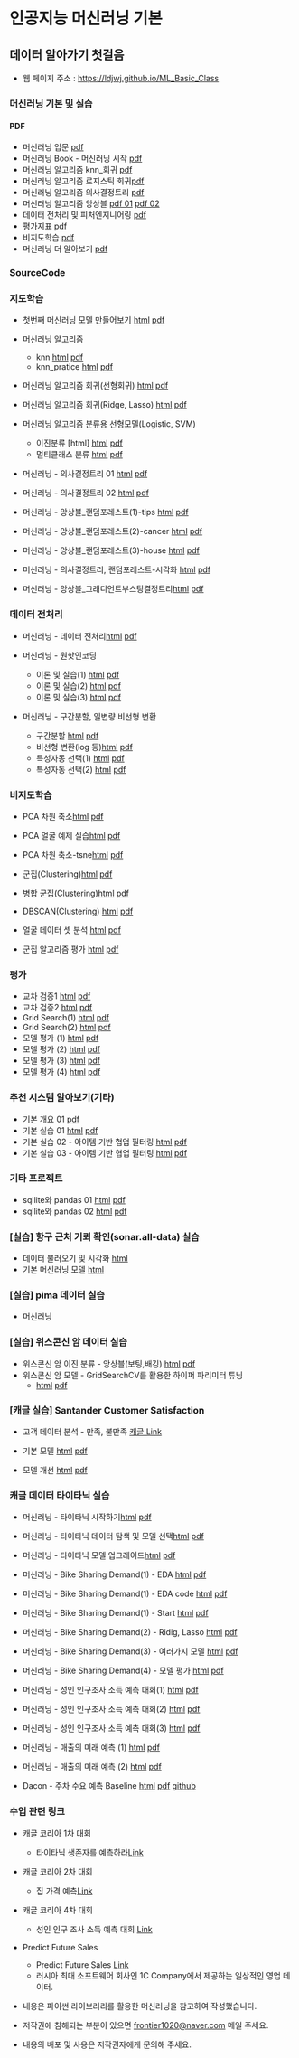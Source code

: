 # 인공지능 머신러닝 기본
 
##  데이터 알아가기 첫걸음
 * 웹 페이지 주소 : https://ldjwj.github.io/ML_Basic_Class

### 머신러닝 기본 및 실습
#### PDF
 * 머신러닝 입문 [pdf](https://ldjwj.github.io/ML_Basic_Class/part03_ml/part03_ch01_01_ml/ch01_01_ML입문_v12_202205.pdf) 
 * 머신러닝 Book - 머신러닝 시작 [pdf](https://ldjwj.github.io/ML_Basic_Class/part03_ml/part03_ch01_01_ml/ch01_02_ML기본_v12_202205.pdf)
 * 머신러닝 알고리즘 knn_회귀 [pdf](https://ldjwj.github.io/ML_Basic_Class/part03_ml/part03_ch02_01_knn_linear_ppt/ch02_knn_회귀_v115_202205.pdf)
 * 머신러닝 알고리즘 로지스틱 회귀[pdf](https://ldjwj.github.io/ML_Basic_Class/part03_ml/part03_ch02_01_knn_linear_ppt/ch02_logistic_v02_202205.pdf)
 * 머신러닝 알고리즘 의사결정트리 [pdf](https://ldjwj.github.io/ML_Basic_Class/part03_ml/part03_ch02_02_decisiontree/ch02_03_01_decisiontree_v11_2205.pdf)
 * 머신러닝 알고리즘 앙상블 [pdf 01](https://ldjwj.github.io/ML_Basic_Class/part03_ml/part03_ch02_03_ensemble/ch02_Ensemble_202012_v10.pdf)
 [pdf 02](https://ldjwj.github.io/ML_Basic_Class/part03_ml/part03_ch02_03_ensemble/ch02_Ensemble_202110_gbt_add_v10.pdf)
 * 데이터 전처리 및 피처엔지니어링 [pdf](https://ldjwj.github.io/ML_Basic_Class/part03_ml/part03_ch03_01_datapre/ch03_04_DataProcessing_202012_v11.pdf)
 * 평가지표 [pdf](https://ldjwj.github.io/ML_Basic_Class/part03_ml/part03_ch05_validation/ch05_평가지표_v04_202108.pdf)
 * 비지도학습 [pdf](https://ldjwj.github.io/ML_Basic_Class/part03_ml/part03_ch03_02_pca/ch03_pca_v01_202110.pdf)
 * 머신러닝 더 알아보기 [pdf](https://ldjwj.github.io/ML_Basic_Class/part03_ml/part03_ch06_upgrade/ch06_upgrade_v01_202108.pdf)
 

### SourceCode
### 지도학습
 * 첫번째 머신러닝 모델 만들어보기  [html](https://ldjwj.github.io/ML_Basic_Class/part03_ml/ch01_01_ML_start_v12_2205.html) [pdf](https://ldjwj.github.io/ML_Basic_Class/part03_ml/ch01_01_ML_start_v12_2205.pdf)
 * 머신러닝 알고리즘 
    * knn [html](https://ldjwj.github.io/ML_Basic_Class/part03_ml/ch02_01_01A_knn_code.html) [pdf](https://ldjwj.github.io/ML_Basic_Class/part03_ml/ch02_01_01A_knn_code.pdf) 
    * knn_pratice [html](https://ldjwj.github.io/ML_Basic_Class/part03_ml/ch02_01_01B_knn_code_pratice_2205.html) [pdf](https://ldjwj.github.io/ML_Basic_Class/part03_ml/ch02_01_01B_knn_code_pratice_2205.pdf)
 * 머신러닝 알고리즘 회귀(선형회귀) [html](https://ldjwj.github.io/ML_Basic_Class/part03_ml/ch02_01_02_linear_code_v10.html) [pdf](https://ldjwj.github.io/ML_Basic_Class/part03_ml/ch02_01_02_linear_code_v10.pdf)
 * 머신러닝 알고리즘 회귀(Ridge, Lasso) [html](https://ldjwj.github.io/ML_Basic_Class/part03_ml/ch02_01_03_ridge_lasso.html) [pdf](https://ldjwj.github.io/ML_Basic_Class/part03_ml/ch02_01_03_ridge_lasso.pdf)
 
 * 머신러닝 알고리즘 분류용 선형모델(Logistic, SVM) 
   * 이진분류 [html]  [html](https://ldjwj.github.io/ML_Basic_Class/part03_ml/ch02_01_04_binary_classification.html)  [pdf](https://ldjwj.github.io/ML_Basic_Class/part03_ml/ch02_01_04_binary_classification.pdf)
   * 멀티클래스 분류 [html](https://ldjwj.github.io/ML_Basic_Class/part03_ml/ch02_01_05_multiclass_classification_v10.html)  [pdf](https://ldjwj.github.io/ML_Basic_Class/part03_ml/ch02_01_05_multiclass_classification_v10.pdf)
 * 머신러닝 - 의사결정트리 01 [html](https://ldjwj.github.io/ML_Basic_Class/part03_ml/ch02_03_01_decisionTree_colab.html)  [pdf](https://ldjwj.github.io/ML_Basic_Class/part03_ml/ch02_03_01_decisiontree_local_ref.pdf)
 * 머신러닝 - 의사결정트리 02 [html](https://ldjwj.github.io/ML_Basic_Class/part03_ml/ch02_03_02_decisiontree_local.html)  [pdf](https://ldjwj.github.io/ML_Basic_Class/part03_ml/ch02_03_02_decisiontree_local.pdf)
 
 * 머신러닝 - 앙상블_랜덤포레스트(1)-tips [html](https://ldjwj.github.io/ML_Basic_Class/part03_ml/ch02_03_03_RandomForest_01.html)  [pdf](https://ldjwj.github.io/ML_Basic_Class/part03_ml/ch02_03_03_RandomForest_01.pdf)
 * 머신러닝 - 앙상블_랜덤포레스트(2)-cancer [html](https://ldjwj.github.io/ML_Basic_Class/part03_ml/ch02_03_03_RandomForest_02.html)  [pdf](https://ldjwj.github.io/ML_Basic_Class/part03_ml/ch02_03_03_RandomForest_02.pdf)
 * 머신러닝 - 앙상블_랜덤포레스트(3)-house [html](https://ldjwj.github.io/ML_Basic_Class/part03_ml/ch02_03_03_RandomForest_03.html)  [pdf](https://ldjwj.github.io/ML_Basic_Class/part03_ml/ch02_03_03_RandomForest_03.pdf)
 * 머신러닝 - 의사결정트리, 랜덤포레스트-시각화
 [html](https://ldjwj.github.io/ML_Basic_Class/part03_ml/ch02_03_04_dtreeviz_modelVis.html) [pdf](https://ldjwj.github.io/ML_Basic_Class/part03_ml/ch02_03_04_dtreeviz_modelVis.pdf)
 
 * 머신러닝 - 앙상블_그래디언트부스팅결정트리[html](https://ldjwj.github.io/ML_Basic_Class/part03_ml/ch02_03_05_gradient_boosting_class_v11.html)  [pdf](https://ldjwj.github.io/ML_Basic_Class/part03_ml/ch02_03_05_gradient_boosting_class_v11.pdf)
 
### 데이터 전처리
  * 머신러닝 - 데이터 전처리[html](https://ldjwj.github.io/ML_Basic_Class/part03_ml/ch03_01_01_데이터전처리.html)  [pdf](https://ldjwj.github.io/ML_Basic_Class/part03_ml/ch03_01_01_데이터전처리.pdf)
  * 머신러닝 - 원핫인코딩
    * 이론 및 실습(1) [html](https://ldjwj.github.io/ML_Basic_Class/part03_ml/ch04_01_01_FE_OneHotEncoding_01.html)  [pdf](https://ldjwj.github.io/ML_Basic_Class/part03_ml/ch04_01_01_FE_OneHotEncoding_01.pdf)
    * 이론 및 실습(2) [html](https://ldjwj.github.io/ML_Basic_Class/part03_ml/ch04_01_02_FE_OneHotEncoding_02.html)  [pdf](https://ldjwj.github.io/ML_Basic_Class/part03_ml/ch04_01_02_FE_OneHotEncoding_02.pdf)
    * 이론 및 실습(3) [html](https://ldjwj.github.io/ML_Basic_Class/part03_ml/ch04_01_03_FE_OneHotEncoding_03.html)  [pdf](https://ldjwj.github.io/ML_Basic_Class/part03_ml/ch04_01_03_FE_OneHotEncoding_03.pdf)

  * 머신러닝 - 구간분할, 일변량 비선형 변환
    * 구간분할 [html](https://ldjwj.github.io/ML_Basic_Class/part03_ml/ch04_05_01_FE_binned_202010.html)  [pdf](https://ldjwj.github.io/ML_Basic_Class/part03_ml/ch04_05_01_FE_binned_202010.pdf)
    * 비선형 변환(log 등)[html](https://ldjwj.github.io/ML_Basic_Class/part03_ml/ch04_06_01_FE_log_202010.html)  [pdf](https://ldjwj.github.io/ML_Basic_Class/part03_ml/ch04_06_01_FE_log_202010.pdf)
    * 특성자동 선택(1) [html](https://ldjwj.github.io/ML_Basic_Class/part03_ml/ch04_07_01_FeatureEngineering_특성자동선택.html)  [pdf](https://ldjwj.github.io/ML_Basic_Class/part03_ml/ch04_07_01_FeatureEngineering_특성자동선택.pdf)
    * 특성자동 선택(2) [html](https://ldjwj.github.io/ML_Basic_Class/part03_ml/ch04_07_02_FeatureEngineering_특성자동선택_회귀.html)  [pdf](https://ldjwj.github.io/ML_Basic_Class/part03_ml/ch04_07_02_FeatureEngineering_특성자동선택_회귀.pdf)

### 비지도학습
  * PCA 차원 축소[html](https://ldjwj.github.io/ML_Basic_Class/part03_ml/ch03_04_01_차원축소(1)_PCA.html)  [pdf](https://ldjwj.github.io/ML_Basic_Class/part03_ml/ch03_04_01_차원축소(1)_PCA.pdf)
  * PCA 얼굴 예제 실습[html](https://ldjwj.github.io/ML_Basic_Class/part03_ml/ch03_04_02_차원축소(2)_PCA_얼굴예제.html)  [pdf](https://ldjwj.github.io/ML_Basic_Class/part03_ml/ch03_04_02_차원축소(2)_PCA_얼굴예제.pdf)
  * PCA 차원 축소-tsne[html](https://ldjwj.github.io/ML_Basic_Class/part03_ml/ch03_04_03_차원축소(3)_tsne.html)  [pdf](https://ldjwj.github.io/ML_Basic_Class/part03_ml/ch03_04_03_차원축소(3)_tsne.pdf)
  * 군집(Clustering)[html](https://ldjwj.github.io/ML_Basic_Class/part03_ml/ch03_05_01_군집(clustering)(1)_Kmeans.html)  [pdf](https://ldjwj.github.io/ML_Basic_Class/part03_ml/ch03_05_01_군집_Clustering.pdf)
  * 병합 군집(Clustering)[html](https://ldjwj.github.io/ML_Basic_Class/part03_ml/ch03_05_01_병합군집.html)  [pdf](https://ldjwj.github.io/ML_Basic_Class/part03_ml/ch03_05_01_병합군집_Clustering.pdf)
   
  * DBSCAN(Clustering) [html](https://ldjwj.github.io/ML_Basic_Class/part03_ml/ch03_05_02_DBSCAN.html)  [pdf](https://ldjwj.github.io/ML_Basic_Class/part03_ml/ch03_05_02_DBSCAN.pdf)
  * 얼굴 데이터 셋 분석 [html](https://ldjwj.github.io/ML_Basic_Class/part03_ml/ch03_05_03_비지도학습_얼굴데이터셋분석.html)  [pdf](https://ldjwj.github.io/ML_Basic_Class/part03_ml/ch03_05_03_비지도학습_얼굴데이터셋분석.pdf)
  * 군집 알고리즘 평가 [html](https://ldjwj.github.io/ML_Basic_Class/part03_ml/ch03_05_04_군집알고리즘평가.html)  [pdf](https://ldjwj.github.io/ML_Basic_Class/part03_ml/ch03_05_04_군집알고리즘평가.pdf)

### 평가
  * 교차 검증1 [html](https://ldjwj.github.io/ML_Basic_Class/part03_ml/ch05_01_01_CrossValidation_v01.html)  [pdf](https://ldjwj.github.io/ML_Basic_Class/part03_ml/ch05_01_01_CrossValidation_v01.pdf)
  * 교차 검증2 [html](https://ldjwj.github.io/ML_Basic_Class/part03_ml/ch05_01_02_CrossValidation_v02.html)  [pdf](https://ldjwj.github.io/ML_Basic_Class/part03_ml/ch05_01_02_CrossValidation_v02.pdf)
  * Grid Search(1) [html](https://ldjwj.github.io/ML_Basic_Class/part03_ml/ch05_02_01_성능개선_GridSearch1.html)  [pdf](https://ldjwj.github.io/ML_Basic_Class/part03_ml/ch05_02_01_성능개선_GridSearch1.pdf)
  * Grid Search(2) [html](https://ldjwj.github.io/ML_Basic_Class/part03_ml/ch05_02_02_성능개선_GridSearch2.html)  [pdf](https://ldjwj.github.io/ML_Basic_Class/part03_ml/ch05_02_02_성능개선_GridSearch2.pdf)
  * 모델 평가 (1) [html](https://ldjwj.github.io/ML_Basic_Class/part03_ml/ch05_03_01_model_validation(1).html)  [pdf](https://ldjwj.github.io/ML_Basic_Class/part03_ml/ch05_03_01_model_validation(1).pdf)
  * 모델 평가 (2) [html](https://ldjwj.github.io/ML_Basic_Class/part03_ml/ch05_03_02_model_validation(2)_threshold.html)  [pdf](https://ldjwj.github.io/ML_Basic_Class/part03_ml/ch05_03_02_model_validation(2)_threshold.pdf)
  * 모델 평가 (3) [html](https://ldjwj.github.io/ML_Basic_Class/part03_ml/ch05_03_03_model_validation(3)-ROCAUC.html)  [pdf](https://ldjwj.github.io/ML_Basic_Class/part03_ml/ch05_03_03_model_validation(3)-ROCAUC.pdf)
  * 모델 평가 (4) [html](https://ldjwj.github.io/ML_Basic_Class/part03_ml/ch05_03_04_model_validation(4).html)  [pdf](https://ldjwj.github.io/ML_Basic_Class/part03_ml/ch05_03_04_model_validation(4).pdf)
 

### 추천 시스템 알아보기(기타)
 * 기본 개요 01 [pdf](https://ldjwj.github.io/ML_Basic_Class/part03_ml/ch07_추천시스템_v01_202110.pdf)
 * 기본 실습 01 [html](https://ldjwj.github.io/ML_Basic_Class/part03_ml/ch07_start_basic.html) [pdf](https://ldjwj.github.io/ML_Basic_Class/part03_ml/ch07_start_basic.pdf)
 * 기본 실습 02 - 아이템 기반 협업 필터링 [html](https://ldjwj.github.io/ML_Basic_Class/part03_ml/ch07_item_based_01.html) [pdf](https://ldjwj.github.io/ML_Basic_Class/part03_ml/ch07_item_based_01.pdf)
 * 기본 실습 03 - 아이템 기반 협업 필터링 [html](https://ldjwj.github.io/ML_Basic_Class/part03_ml/ch07_item_based_02.html) [pdf](https://ldjwj.github.io/ML_Basic_Class/part03_ml/ch07_item_based_02.pdf)

### 기타 프로젝트
 * sqllite와 pandas 01 [html](https://ldjwj.github.io/ML_Basic_Class/part03_ml/ch08_01_ml_db.html) [pdf](https://ldjwj.github.io/ML_Basic_Class/part03_ml/ch08_01_ml_db.pdf)
 * sqllite와 pandas 02 [html](https://ldjwj.github.io/ML_Basic_Class/part03_ml/ch08_02_ml_db.html) [pdf](https://ldjwj.github.io/ML_Basic_Class/part03_ml/ch08_02_ml_db.pdf)

### [실습] 항구 근처 기뢰 확인(sonar.all-data) 실습
 * 데이터 불러오기 및 시각화 [html](https://ldjwj.github.io/ML_Basic_Class/part03_ml/ch08_04_sonar_analysis01.html)
 * 기본 머신러닝 모델 [html](https://ldjwj.github.io/ML_Basic_Class/part03_ml/ch08_04_sonar_analysis02.html)

### [실습] pima 데이터 실습
 * 머신러닝

### [실습] 위스콘신 암 데이터 실습
 * 위스콘신 암 이진 분류 - 앙상블(보팅,배깅) [html](https://ldjwj.github.io/ML_Basic_Class/part03_ml/ch08_03A_cancer_basic_model.html) [pdf](https://ldjwj.github.io/ML_Basic_Class/part03_ml/ch08_03A_cancer_basic_model.pdf)
 * 위스콘신 암 모델 - GridSearchCV를 활용한 하이퍼 파리미터 튜닝 
   - [html](https://ldjwj.github.io/ML_Basic_Class/part03_ml/ch08_03B_cancer_GridSearch_model.html) [pdf](https://ldjwj.github.io/ML_Basic_Class/part03_ml/ch08_03B_cancer_GridSearch_model.pdf)

### [캐글 실습] Santander Customer Satisfaction 
 * 고객 데이터 분석 - 만족, 불만족 [캐글 Link](https://www.kaggle.com/c/santander-customer-satisfaction)
  - 기본 모델 [html](https://ldjwj.github.io/ML_Basic_Class/part03_ml/ch08_01_santander_roc_auc.html)  [pdf](https://ldjwj.github.io/ML_Basic_Class/part03_ml/ch08_01_santander_roc_auc.pdf)
  
  - 모델 개선 [html](https://ldjwj.github.io/ML_Basic_Class/part03_ml/ch08_02_santander_lightgbm.html)  [pdf](https://ldjwj.github.io/ML_Basic_Class/part03_ml/ch08_02_santander_lightgbm.pdf)

### 캐글 데이터 타이타닉 실습
 * 머신러닝 - 타이타닉 시작하기[html](https://ldjwj.github.io/ML_Basic_Class/part03_ml/ch02_03_02A_titanic_firstsub.html)  [pdf](https://ldjwj.github.io/ML_Basic_Class/part03_ml/ch02_03_02A_titanic_firstsub.pdf)
 * 머신러닝 - 타이타닉 데이터 탐색 및 모델 선택[html](https://ldjwj.github.io/ML_Basic_Class/part03_ml/ch02_03_02B_titanic.html)  [pdf](https://ldjwj.github.io/ML_Basic_Class/part03_ml/ch02_03_02B_titanic.pdf)
 * 머신러닝 - 타이타닉 모델 업그레이드[html](https://ldjwj.github.io/ML_Basic_Class/part03_ml/ch02_03_02C_titanic.html)  [pdf](https://ldjwj.github.io/ML_Basic_Class/part03_ml/ch02_03_02C_titanic.pdf)
 
 * 머신러닝 - Bike Sharing Demand(1) - EDA [html](https://ldjwj.github.io/ML_Basic_Class/part03_ml/01_06_Bike_EDA_02_2107.html)
[pdf](https://ldjwj.github.io/ML_Basic_Class/part03_ml/01_06_Bike_EDA_02_2107.pdf)
 * 머신러닝 - Bike Sharing Demand(1) - EDA code [html](https://ldjwj.github.io/ML_Basic_Class/part03_ml/01_06_Bike_EDA_03_2107.html)
[pdf](https://ldjwj.github.io/ML_Basic_Class/part03_ml/01_06_Bike_EDA_03_2107.pdf)

 * 머신러닝 - Bike Sharing  Demand(1) - Start [html](https://ldjwj.github.io/ML_Basic_Class/part03_ml/ch02_Bike01_FirstModel_v10.html)  [pdf](https://ldjwj.github.io/ML_Basic_Class/part03_ml/ch02_04_04_Bike_B_01_v10.pdf)
 * 머신러닝 - Bike Sharing Demand(2) - Ridig, Lasso [html](https://ldjwj.github.io/ML_Basic_Class/part03_ml/ch02_Bike02_Ridge_Lasso_v10.html)  [pdf](https://ldjwj.github.io/ML_Basic_Class/part03_ml/ch02_Bike02_Ridge_Lasso_v10.pdf)
 * 머신러닝 - Bike Sharing Demand(3) - 여러가지 모델 [html](https://ldjwj.github.io/ML_Basic_Class/part03_ml/ch02_Bike03_MultiModel_v10.html)
[pdf](https://ldjwj.github.io/ML_Basic_Class/part03_ml/ch02_Bike03_MultiModel_v10.pdf)
 * 머신러닝 - Bike Sharing Demand(4) - 모델 평가 [html](https://ldjwj.github.io/ML_Basic_Class/part03_ml/ch02_Bike04_ModelValidation_v10.html)
[pdf](https://ldjwj.github.io/ML_Basic_Class/part03_ml/ch02_Bike04_ModelValidation_v10.pdf)


 * 머신러닝 - 성인 인구조사 소득 예측 대회(1) [html](https://ldjwj.github.io/ML_Basic_Class/part03_ml/part03_pro_kaggle/kaggle_start_01.html)  [pdf](https://ldjwj.github.io/ML_Basic_Class/part03_ml/part03_pro_kaggle/kaggle_start_01.pdf)
 * 머신러닝 - 성인 인구조사 소득 예측 대회(2) [html](https://ldjwj.github.io/ML_Basic_Class/part03_ml/part03_pro_kaggle/kaggle_start_02_labelen.html)  [pdf](https://ldjwj.github.io/ML_Basic_Class/part03_ml/part03_pro_kaggle/kaggle_start_02_labelen.pdf)
 * 머신러닝 - 성인 인구조사 소득 예측 대회(3) [html](https://ldjwj.github.io/ML_Basic_Class/part03_ml/part03_pro_kaggle/kaggle_start_03_onehot.html)  [pdf](https://ldjwj.github.io/ML_Basic_Class/part03_ml/part03_pro_kaggle/kaggle_start_03_onehot.pdf)
 
 * 머신러닝 - 매출의 미래 예측 (1) [html](https://ldjwj.github.io/ML_Basic_Class/part03_ml/part03_pro_kaggle/predict-future-sales-eda_01.html)  [pdf](https://ldjwj.github.io/ML_Basic_Class/part03_ml/part03_pro_kaggle/predict-future-sales-eda_01.pdf)
 
 * 머신러닝 - 매출의 미래 예측 (2) [html](https://ldjwj.github.io/ML_Basic_Class/part03_ml/part03_pro_kaggle/predict_future_sales-kaggle_02.html)  [pdf](https://ldjwj.github.io/ML_Basic_Class/part03_ml/part03_pro_kaggle/predict_future_sales-kaggle_02.pdf)
 
 * Dacon - 주차 수요 예측 Baseline 
[html](https://ldjwj.github.io/ML_Basic_Class/part03_ml/part03_pro_kaggle/dacon_07_feature_engineering_01.html) [pdf](https://ldjwj.github.io/ML_Basic_Class/part03_ml/part03_pro_kaggle/dacon_07_feature_engineering_01.pdf)
[github](https://github.com/LDJWJ/parking_demand_competion)
 
 ### 수업 관련 링크
 * 캐글 코리아 1차 대회 
    * 타이타닉 생존자를 예측하라[Link](https://www.kaggle.com/c/2019-1st-ml-month-with-kakr)
 
 * 캐글 코리아 2차 대회 
    * 집 가격 예측[Link](https://www.kaggle.com/c/2019-2nd-ml-month-with-kakr)
  
 * 캐글 코리아 4차 대회 
    * 성인 인구 조사 소득 예측 대회 [Link](https://www.kaggle.com/t/604c205697e042de83c58025a90e632a)
 
  * Predict Future Sales
    * Predict Future Sales [Link](https://www.kaggle.com/c/competitive-data-science-predict-future-sales)
    * 러시아 최대 소프트웨어 회사인 1C Company에서 제공하는 일상적인 영업 데이터.
    
 * 내용은 파이썬 라이브러리를 활용한 머신러닝을 참고하여 작성했습니다.
 * 저작권에 침해되는 부분이 있으면 frontier1020@naver.com 메일 주세요.
 * 내용의 배포 및 사용은 저작권자에게 문의해 주세요.
